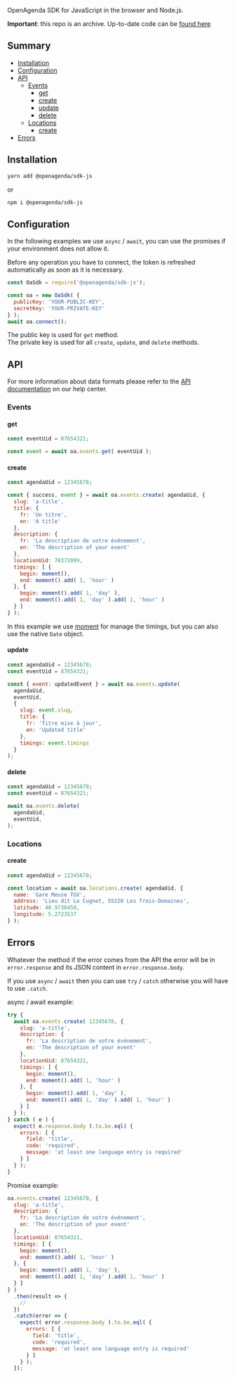 OpenAgenda SDK for JavaScript in the browser and Node.js.

**Important**: this repo is an archive. Up-to-date code can be [found here](https://github.com/OpenAgenda/oa-public/tree/main/sdk-js)

## Summary

 - [Installation](#installation)
 - [Configuration](#configuration)
 - [API](#api)
   - [Events](#events)
     - [get](#events-get)
     - [create](#events-create)
     - [update](#events-update)
     - [delete](#events-delete)
   - [Locations](#locations)
     - [create](#locations-create)
 - [Errors](#errors)
   
## Installation

```bash
yarn add @openagenda/sdk-js
```

or

```bash
npm i @openagenda/sdk-js
```
   
## Configuration

In the following examples we use `async` / `await`, you can use the promises if your environment does not allow it.

Before any operation you have to connect, the token is refreshed automatically as soon as it is necessary.

```js
const OaSdk = require('@openagenda/sdk-js');

const oa = new OaSdk( {
  publicKey: 'YOUR-PUBLIC-KEY',
  secretKey: 'YOUR-PRIVATE-KEY'
} );
await oa.connect();
```

The public key is used for `get` method.  
The private key is used for all `create`, `update`, and `delete` methods.

## API

For more information about data formats please refer to the [API documentation](https://openagenda.zendesk.com/hc/fr/categories/115000324454-API) on our help center.

### Events

<h4 id="events-get">get</h4>

```js
const eventUid = 87654321;

const event = await oa.events.get( eventUid );
```

<h4 id="events-create">create</h4>

```js
const agendaUid = 12345678;

const { success, event } = await oa.events.create( agendaUid, {
  slug: 'a-title',
  title: {
    fr: 'Un titre',
    en: 'A title'
  },
  description: {
    fr: 'La description de votre événement',
    en: 'The description of your event'
  },
  locationUid: 78372099,
  timings: [ {
    begin: moment(),
    end: moment().add( 1, 'hour' )
  }, {
    begin: moment().add( 1, 'day' ),
    end: moment().add( 1, 'day' ).add( 1, 'hour' )
  } ]
} );
```

In this example we use [moment](https://momentjs.com/) for manage the timings, but you can also use the native `Date` object.

<h4 id="events-update">update</h4>

```js
const agendaUid = 12345678;
const eventUid = 87654321;

const { event: updatedEvent } = await oa.events.update(
  agendaUid,
  eventUid,
  {
    slug: event.slug,
    title: {
      fr: 'Titre mise à jour',
      en: 'Updated title'
    },
    timings: event.timings
  }
);
```

<h4 id="events-delete">delete</h4>

```js
const agendaUid = 12345678;
const eventUid = 87654321;

await oa.events.delete(
  agendaUid,
  eventUid,
);
```

### Locations

<h4 id="locations-create">create</h4>

```js
const agendaUid = 12345678;

const location = await oa.locations.create( agendaUid, {
  name: 'Gare Meuse TGV',
  address: 'Lieu dit Le Cugnet, 55220 Les Trois-Domaines',
  latitude: 48.9736458,
  longitude: 5.2723537
} );
```

## Errors

Whatever the method if the error comes from the API the error will be in `error.response` and its JSON content in `error.response.body`.

If you use `async` / `await` then you can use `try` / `catch` otherwise you will have to use `.catch`.

async / await example:
```js
try {
  await oa.events.create( 12345678, {
    slug: 'a-title',
    description: {
      fr: 'La description de votre événement',
      en: 'The description of your event'
    },
    locationUid: 87654321,
    timings: [ {
      begin: moment(),
      end: moment().add( 1, 'hour' )
    }, {
      begin: moment().add( 1, 'day' ),
      end: moment().add( 1, 'day' ).add( 1, 'hour' )
    } ]
  } );
} catch ( e ) {
  expect( e.response.body ).to.be.eql( {
    errors: [ {
      field: 'title',
      code: 'required',
      message: 'at least one language entry is required'
    } ]
  } );
}
```

Promise example:
```js
oa.events.create( 12345678, {
  slug: 'a-title',
  description: {
    fr: 'La description de votre événement',
    en: 'The description of your event'
  },
  locationUid: 87654321,
  timings: [ {
    begin: moment(),
    end: moment().add( 1, 'hour' )
  }, {
    begin: moment().add( 1, 'day' ),
    end: moment().add( 1, 'day' ).add( 1, 'hour' )
  } ]
} )
  .then(result => {
    //
  })
  .catch(error => {
    expect( error.response.body ).to.be.eql( {
      errors: [ {
        field: 'title',
        code: 'required',
        message: 'at least one language entry is required'
      } ]
    } );
  });
```

